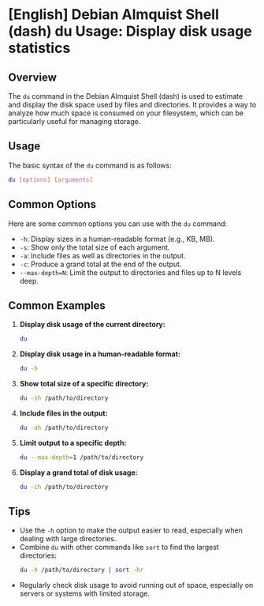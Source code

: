 # [English] Debian Almquist Shell (dash) du Usage: Display disk usage statistics

## Overview
The `du` command in the Debian Almquist Shell (dash) is used to estimate and display the disk space used by files and directories. It provides a way to analyze how much space is consumed on your filesystem, which can be particularly useful for managing storage.

## Usage
The basic syntax of the `du` command is as follows:

```bash
du [options] [arguments]
```

## Common Options
Here are some common options you can use with the `du` command:

- `-h`: Display sizes in a human-readable format (e.g., KB, MB).
- `-s`: Show only the total size of each argument.
- `-a`: Include files as well as directories in the output.
- `-c`: Produce a grand total at the end of the output.
- `--max-depth=N`: Limit the output to directories and files up to N levels deep.

## Common Examples

1. **Display disk usage of the current directory:**
   ```bash
   du
   ```

2. **Display disk usage in a human-readable format:**
   ```bash
   du -h
   ```

3. **Show total size of a specific directory:**
   ```bash
   du -sh /path/to/directory
   ```

4. **Include files in the output:**
   ```bash
   du -ah /path/to/directory
   ```

5. **Limit output to a specific depth:**
   ```bash
   du --max-depth=1 /path/to/directory
   ```

6. **Display a grand total of disk usage:**
   ```bash
   du -ch /path/to/directory
   ```

## Tips
- Use the `-h` option to make the output easier to read, especially when dealing with large directories.
- Combine `du` with other commands like `sort` to find the largest directories:
  ```bash
  du -h /path/to/directory | sort -hr
  ```
- Regularly check disk usage to avoid running out of space, especially on servers or systems with limited storage.